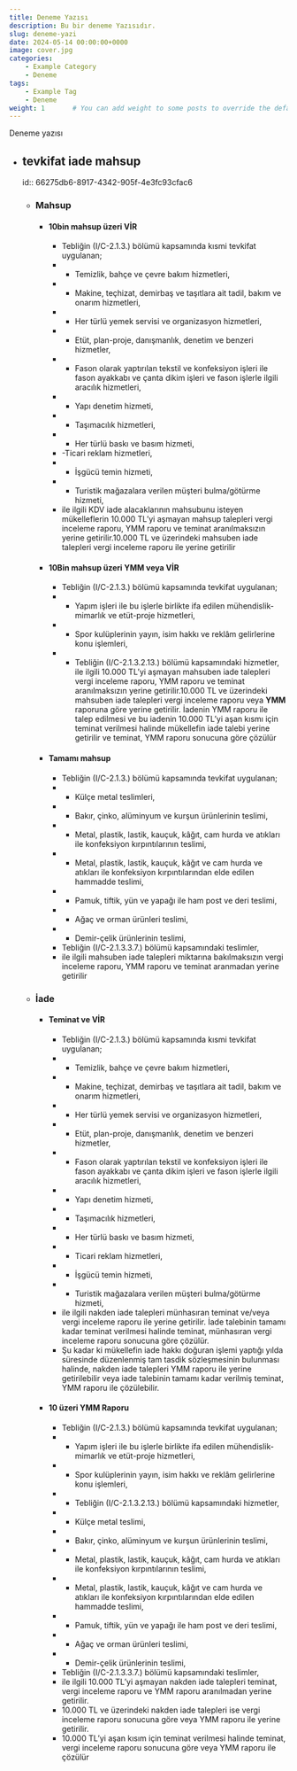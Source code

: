 ```yaml
---
title: Deneme Yazısı
description: Bu bir deneme Yazısıdır.
slug: deneme-yazi
date: 2024-05-14 00:00:00+0000
image: cover.jpg
categories:
    - Example Category
    - Deneme
tags:
    - Example Tag
    - Deneme
weight: 1       # You can add weight to some posts to override the default sorting (date descending)
---
```


Deneme yazısı



- ## tevkifat iade mahsup
  id:: 66275db6-8917-4342-905f-4e3fc93cfac6
	- ### Mahsup
		- #### 10bin mahsup üzeri VİR
			- Tebliğin (I/C-2.1.3.) bölümü kapsamında kısmi tevkifat uygulanan;
			- - Temizlik, bahçe ve çevre bakım hizmetleri,
			- - Makine, teçhizat, demirbaş ve taşıtlara ait tadil, bakım ve onarım hizmetleri,
			- - Her türlü yemek servisi ve organizasyon hizmetleri,
			- - Etüt, plan-proje, danışmanlık, denetim ve benzeri hizmetler,
			- - Fason olarak yaptırılan tekstil ve konfeksiyon işleri ile fason ayakkabı ve çanta dikim işleri ve fason işlerle ilgili aracılık hizmetleri,
			- - Yapı denetim hizmeti,
			- - Taşımacılık hizmetleri,
			- - Her türlü baskı ve basım hizmeti,
			- -Ticari reklam hizmetleri,
			- - İşgücü temin hizmeti,
			- - Turistik mağazalara verilen müşteri bulma/götürme hizmeti,
			- ile ilgili KDV iade alacaklarının mahsubunu isteyen mükelleflerin 10.000 TL’yi aşmayan mahsup talepleri vergi inceleme raporu, YMM raporu ve teminat aranılmaksızın yerine getirilir.10.000 TL ve üzerindeki mahsuben iade talepleri vergi inceleme raporu ile yerine getirilir
		- #### 10Bin mahsup  üzeri YMM veya VİR
			- Tebliğin (I/C-2.1.3.) bölümü kapsamında tevkifat uygulanan;
			- - Yapım işleri ile bu işlerle birlikte ifa edilen mühendislik-mimarlık ve etüt-proje hizmetleri,
			- - Spor kulüplerinin yayın, isim hakkı ve reklâm gelirlerine konu işlemleri,
			- - Tebliğin (I/C-2.1.3.2.13.) bölümü kapsamındaki hizmetler, ile ilgili 10.000 TL’yi aşmayan mahsuben iade talepleri vergi inceleme raporu, YMM raporu ve teminat aranılmaksızın yerine getirilir.10.000 TL ve üzerindeki mahsuben iade talepleri vergi inceleme raporu veya **YMM** raporuna göre yerine getirilir. İadenin YMM raporu ile talep edilmesi ve bu iadenin 10.000 TL’yi aşan kısmı için teminat verilmesi halinde mükellefin iade talebi yerine getirilir ve teminat, YMM raporu sonucuna göre çözülür
		- #### Tamamı mahsup
			- Tebliğin (I/C-2.1.3.) bölümü kapsamında tevkifat uygulanan;
			- - Külçe metal teslimleri,
			- - Bakır, çinko, alüminyum ve kurşun ürünlerinin teslimi,
			- - Metal, plastik, lastik, kauçuk, kâğıt, cam hurda ve atıkları ile konfeksiyon kırpıntılarının teslimi,
			- - Metal, plastik, lastik, kauçuk, kâğıt ve cam hurda ve atıkları ile konfeksiyon kırpıntılarından elde edilen hammadde teslimi,
			- - Pamuk, tiftik, yün ve yapağı ile ham post ve deri teslimi,
			- - Ağaç ve orman ürünleri teslimi,
			- - Demir-çelik ürünlerinin teslimi,
			- Tebliğin (I/C-2.1.3.3.7.) bölümü kapsamındaki teslimler,
			- ile ilgili mahsuben iade talepleri miktarına bakılmaksızın vergi inceleme raporu, YMM raporu ve teminat aranmadan yerine getirilir
	- ### İade
		- #### Teminat ve VİR
			- Tebliğin (I/C-2.1.3.) bölümü kapsamında kısmi tevkifat uygulanan;
			- - Temizlik, bahçe ve çevre bakım hizmetleri,
			- - Makine, teçhizat, demirbaş ve taşıtlara ait tadil, bakım ve onarım hizmetleri,
			- - Her türlü yemek servisi ve organizasyon hizmetleri,
			- - Etüt, plan-proje, danışmanlık, denetim ve benzeri hizmetler,
			- - Fason olarak yaptırılan tekstil ve konfeksiyon işleri ile fason ayakkabı ve çanta dikim işleri ve fason işlerle ilgili aracılık hizmetleri,
			- - Yapı denetim hizmeti,
			- - Taşımacılık hizmetleri,
			- - Her türlü baskı ve basım hizmeti,
			- - Ticari reklam hizmetleri,
			- - İşgücü temin hizmeti,
			- - Turistik mağazalara verilen müşteri bulma/götürme hizmeti,
			- ile ilgili nakden iade talepleri münhasıran teminat ve/veya vergi inceleme raporu ile yerine getirilir. İade talebinin tamamı kadar teminat verilmesi halinde teminat, münhasıran vergi inceleme raporu sonucuna göre çözülür.
			- Şu kadar ki mükellefin iade hakkı doğuran işlemi yaptığı yılda süresinde düzenlenmiş tam tasdik sözleşmesinin bulunması halinde, nakden iade talepleri YMM raporu ile yerine getirilebilir veya iade talebinin tamamı kadar verilmiş teminat, YMM raporu ile çözülebilir.
		- #### 10 üzeri YMM Raporu
			- Tebliğin (I/C-2.1.3.) bölümü kapsamında tevkifat uygulanan;
			- - Yapım işleri ile bu işlerle birlikte ifa edilen mühendislik-mimarlık ve etüt-proje hizmetleri,
			- - Spor kulüplerinin yayın, isim hakkı ve reklâm gelirlerine konu işlemleri,
			- - Tebliğin (I/C-2.1.3.2.13.) bölümü kapsamındaki hizmetler,
			- - Külçe metal teslimi,
			- - Bakır, çinko, alüminyum ve kurşun ürünlerinin teslimi,
			- - Metal, plastik, lastik, kauçuk, kâğıt, cam hurda ve atıkları ile konfeksiyon kırpıntılarının teslimi,
			- - Metal, plastik, lastik, kauçuk, kâğıt ve cam hurda ve atıkları ile konfeksiyon kırpıntılarından elde edilen hammadde teslimi,
			- - Pamuk, tiftik, yün ve yapağı ile ham post ve deri teslimi,
			- - Ağaç ve orman ürünleri teslimi,
			- - Demir-çelik ürünlerinin teslimi,
			- Tebliğin (I/C-2.1.3.3.7.) bölümü kapsamındaki teslimler,
			- ile ilgili 10.000 TL’yi aşmayan nakden iade talepleri teminat, vergi inceleme raporu ve YMM raporu aranılmadan yerine getirilir.
			- 10.000 TL ve üzerindeki nakden iade talepleri ise vergi inceleme raporu sonucuna göre veya YMM raporu ile yerine getirilir.
			- 10.000 TL’yi aşan kısım için teminat verilmesi halinde teminat, vergi inceleme raporu sonucuna göre veya YMM raporu ile çözülür
